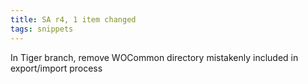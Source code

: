 ```yaml
---
title: SA r4, 1 item changed
tags: snippets
---
```


In Tiger branch, remove WOCommon directory mistakenly included in export/import process
